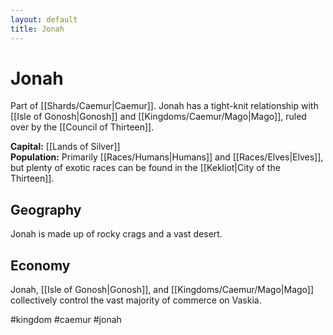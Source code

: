 ```yaml
---
layout: default
title: Jonah
---
```


# Jonah

Part of [[Shards/Caemur|Caemur]]. Jonah has a tight-knit relationship with [[Isle of Gonosh|Gonosh]] and [[Kingdoms/Caemur/Mago|Mago]], ruled over by the [[Council of Thirteen]].

**Capital:** [[Lands of Silver]]<br>
**Population:** Primarily [[Races/Humans|Humans]] and [[Races/Elves|Elves]], but plenty of exotic races can be found in the [[Kekliot|City of the Thirteen]].

## Geography
Jonah is made up of rocky crags and a vast desert.

## Economy
Jonah, [[Isle of Gonosh|Gonosh]], and [[Kingdoms/Caemur/Mago|Mago]] collectively control the vast majority of commerce on Vaskia.

#kingdom #caemur #jonah